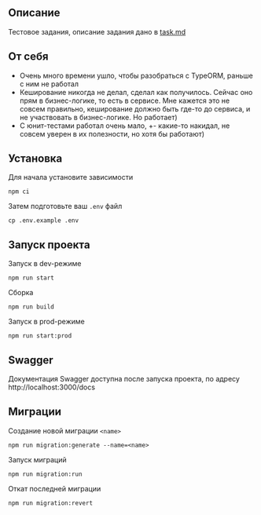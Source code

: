 ## Описание
Тестовое задания, описание задания дано в [task.md](./task.md)

## От себя
* Очень много времени ушло, чтобы разобраться с TypeORM, раньше с ним не работал
* Кеширование никогда не делал, сделал как получилось. Сейчас оно прям в бизнес-логике,
то есть в сервисе. Мне кажется это не совсем правильно, кеширование должно быть где-то до сервиса,
и не участвовать в бизнес-логике. Но работает)
* С юнит-тестами работал очень мало, +- какие-то накидал, не совсем уверен в их полезности, но хотя бы работают)

## Установка
Для начала установите зависимости
```shell
npm ci
```

Затем подготовьте ваш `.env` файл
```shell
cp .env.example .env
```

## Запуск проекта
Запуск в dev-режиме
```shell
npm run start
```

Сборка
```shell
npm run build
```

Запуск в prod-режиме
```shell
npm run start:prod
```

## Swagger
Документация Swagger доступна после запуска проекта, по адресу http://localhost:3000/docs



## Миграции
Создание новой миграции `<name>`
```shell
npm run migration:generate --name=<name>
```

Запуск миграций
```shell
npm run migration:run
```

Откат последней миграции
```shell
npm run migration:revert
```
